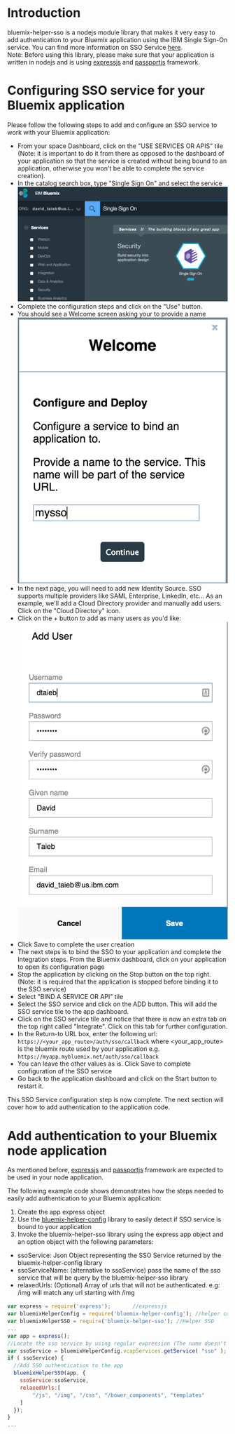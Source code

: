 # Introduction
bluemix-helper-sso is a nodejs module library that makes it very easy to add authentication to your Bluemix application using the IBM Single Sign-On service. You can find more information on SSO Service [here](https://www.ng.bluemix.net/docs/#services/SingleSignOn/index.html#sso_gettingstarted).  
Note: Before using this library, please make sure that your application is written in nodejs and is using [expressjs](http://expressjs.com/) and [passportjs](http://passportjs.org/) framework.   

# Configuring SSO service for your Bluemix application  
Please follow the following steps to add and configure an SSO service to work with your Bluemix application:  
* From your space Dashboard, click on the "USE SERVICES OR APIS" tile (Note: it is important to do it from there as opposed to the dashboard of your application so that the service is created without being bound to an application, otherwise you won't be able to complete the service creation).  
* In the catalog search box, type "Single Sign On" and select the service
![Select SSO Service](images/SelectSSO.png)
* Complete the configuration steps and click on the "Use" button.  
* You should see a Welcome screen asking your to provide a name ![Select SSO service name](images/configureSSO1.png)  
* In the next page, you will need to add new Identity Source. SSO supports multiple providers like SAML Enterprise, LinkedIn, etc... As an example, we'll add a Cloud Directory provider and manually add users. Click on the "Cloud Directory" icon.  
* Click on the + button to add as many users as you'd like: ![add users](images/addUser.png)  
* Click Save to complete the user creation  
* The next steps is to bind the SSO to your application and complete the Integration steps. From the Bluemix dashboard, click on your application to open its configuration page  
* Stop the application by clicking on the Stop button on the top right. (Note: it is required that the application is stopped before binding it to the SSO service)  
* Select "BIND A SERVICE OR API" tile  
* Select the SSO service and click on the ADD button. This will add the SSO service tile to the app dashboard.  
* Click on the SSO service tile and notice that there is now an extra tab on the top right called "Integrate". Click on this tab for further configuration.  
* In the Return-to URL box, enter the following url: `https://<your_app_route>/auth/sso/callback` where <your_app_route> is the bluemix route used by your application e.g. `https://myapp.mybluemix.net/auth/sso/callback`  
* You can leave the other values as is. Click Save to complete configuration of the SSO service  
* Go back to the application dashboard and click on the Start button to restart it.

This SSO Service configuration step is now complete. The next section will cover how to add authentication to the application code.

# Add authentication to your Bluemix node application
As mentioned before, [expressjs](http://expressjs.com/) and [passportjs](http://passportjs.org/) framework are expected to be used in your node application.  

The following example code shows demonstrates how the steps needed to easily add authentication to your Bluemix application:  
1. Create the app express object  
2. Use the [bluemix-helper-config](https://github.com/ibm-cds-labs/bluemix-helper-config) library to easily detect if SSO service is bound to your application   
3. Invoke the bluemix-helper-sso library using the express app object and an option object with the following parameters:  
  * ssoService: Json Object representing the SSO Service returned by the bluemix-helper-config library  
  * ssoServiceName: (alternative to ssoService) pass the name of the sso service that will be query by the bluemix-helper-sso library  
  * relaxedUrls: (Optional) Array of urls that will not be authenticated. e.g: /img will match any url starting with /img  

```javascript
var express = require('express');		//expressjs  
var bluemixHelperConfig = require('bluemix-helper-config'); //helper config to locate sso service  
var bluemixHelperSSO = require('bluemix-helper-sso'); //Helper SSO  
...
var app = express();  	
//Locate the sso service by using regular expression (The name doesn't have to match exactly)  
var ssoService = bluemixHelperConfig.vcapServices.getService( "sso" );  
if ( ssoService) {  
  //Add SSO authentication to the app
  bluemixHelperSSO(app, {
  	ssoService:ssoService,
  	relaxedUrls:[
		"/js", "/img", "/css", "/bower_components", "templates"
	]
  });
}
...  
```  
